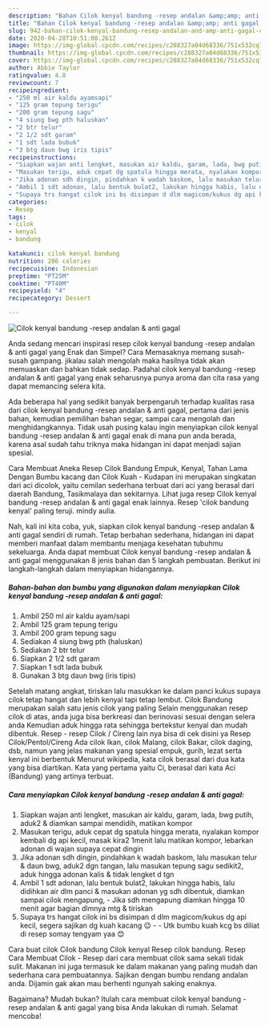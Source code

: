 ```yaml
---
description: "Bahan Cilok kenyal bandung -resep andalan &amp;amp; anti gagal | Cara Masak Cilok kenyal bandung -resep andalan &amp;amp; anti gagal Yang Bikin Ngiler"
title: "Bahan Cilok kenyal bandung -resep andalan &amp;amp; anti gagal | Cara Masak Cilok kenyal bandung -resep andalan &amp;amp; anti gagal Yang Bikin Ngiler"
slug: 942-bahan-cilok-kenyal-bandung-resep-andalan-and-amp-anti-gagal-cara-masak-cilok-kenyal-bandung-resep-andalan-and-amp-anti-gagal-yang-bikin-ngiler
date: 2020-04-28T10:51:08.261Z
image: https://img-global.cpcdn.com/recipes/c288327a04d68336/751x532cq70/cilok-kenyal-bandung-resep-andalan-anti-gagal-foto-resep-utama.jpg
thumbnail: https://img-global.cpcdn.com/recipes/c288327a04d68336/751x532cq70/cilok-kenyal-bandung-resep-andalan-anti-gagal-foto-resep-utama.jpg
cover: https://img-global.cpcdn.com/recipes/c288327a04d68336/751x532cq70/cilok-kenyal-bandung-resep-andalan-anti-gagal-foto-resep-utama.jpg
author: Abbie Taylor
ratingvalue: 4.8
reviewcount: 7
recipeingredient:
- "250 ml air kaldu ayamsapi"
- "125 gram tepung terigu"
- "200 gram tepung sagu"
- "4 siung bwg pth haluskan"
- "2 btr telur"
- "2 1/2 sdt garam"
- "1 sdt lada bubuk"
- "3 btg daun bwg iris tipis"
recipeinstructions:
- "Siapkan wajan anti lengket, masukan air kaldu, garam, lada, bwg putih, aduk2 &amp; diamkan sampai mendidih, matikan kompor"
- "Masukan terigu, aduk cepat dg spatula hingga merata, nyalakan kompor kembali dg api kecil, masak kira2 1menit lalu matikan kompor, lebarkan adonan di wajan supaya cepat dingin"
- "Jika adonan sdh dingin, pindahkan k wadah baskom, lalu masukan telur &amp; daun bwg, aduk2 dgn tangan, lalu masukan tepung sagu sedikit2, aduk hingga adonan kalis &amp; tidak lengket d tgn"
- "Ambil 1 sdt adonan, lalu bentuk bulat2, lakukan hingga habis, lalu didihkan air dlm panci &amp; masukan adonan yg sdh dibentuk, diamkan sampai cilok mengapung,  Jika sdh mengapung diamkan hingga 10 menit agar bagian dlmnya mtg &amp; tiriskan"
- "Supaya trs hangat cilok ini bs disimpan d dlm magicom/kukus dg api kecil, segera sajikan dg kuah kacang 😉  Utk bumbu kuah kcg bs diliat di resep somay tengyam yaa 😊"
categories:
- Resep
tags:
- cilok
- kenyal
- bandung

katakunci: cilok kenyal bandung 
nutrition: 286 calories
recipecuisine: Indonesian
preptime: "PT25M"
cooktime: "PT40M"
recipeyield: "4"
recipecategory: Dessert

---
```



![Cilok kenyal bandung -resep andalan &amp; anti gagal](https://img-global.cpcdn.com/recipes/c288327a04d68336/751x532cq70/cilok-kenyal-bandung-resep-andalan-anti-gagal-foto-resep-utama.jpg)

Anda sedang mencari inspirasi resep cilok kenyal bandung -resep andalan &amp; anti gagal yang Enak dan Simpel? Cara Memasaknya memang susah-susah gampang. jikalau salah mengolah maka hasilnya tidak akan memuaskan dan bahkan tidak sedap. Padahal cilok kenyal bandung -resep andalan &amp; anti gagal yang enak seharusnya punya aroma dan cita rasa yang dapat memancing selera kita.

Ada beberapa hal yang sedikit banyak berpengaruh terhadap kualitas rasa dari cilok kenyal bandung -resep andalan &amp; anti gagal, pertama dari jenis bahan, kemudian pemilihan bahan segar, sampai cara mengolah dan menghidangkannya. Tidak usah pusing kalau ingin menyiapkan cilok kenyal bandung -resep andalan &amp; anti gagal enak di mana pun anda berada, karena asal sudah tahu triknya maka hidangan ini dapat menjadi sajian spesial.

Cara Membuat Aneka Resep Cilok Bandung Empuk, Kenyal, Tahan Lama Dengan Bumbu kacang dan Cilok Kuah - Kudapan ini merupakan singkatan dari aci dicolok, yaitu cemilan sederhana terbuat dari aci yang berasal dari daerah Bandung, Tasikmalaya dan sekitarnya. Lihat juga resep Cilok kenyal bandung -resep andalan &amp; anti gagal enak lainnya. Resep &#39;cilok bandung kenyal&#39; paling teruji. mindy aulia.


Nah, kali ini kita coba, yuk, siapkan cilok kenyal bandung -resep andalan &amp; anti gagal sendiri di rumah. Tetap berbahan sederhana, hidangan ini dapat memberi manfaat dalam membantu menjaga kesehatan tubuhmu sekeluarga. Anda dapat membuat Cilok kenyal bandung -resep andalan &amp; anti gagal menggunakan 8 jenis bahan dan 5 langkah pembuatan. Berikut ini langkah-langkah dalam menyiapkan hidangannya.

<!--inarticleads1-->

##### Bahan-bahan dan bumbu yang digunakan dalam menyiapkan Cilok kenyal bandung -resep andalan &amp; anti gagal:

1. Ambil 250 ml air kaldu ayam/sapi
1. Ambil 125 gram tepung terigu
1. Ambil 200 gram tepung sagu
1. Sediakan 4 siung bwg pth (haluskan)
1. Sediakan 2 btr telur
1. Siapkan 2 1/2 sdt garam
1. Siapkan 1 sdt lada bubuk
1. Gunakan 3 btg daun bwg (iris tipis)


Setelah matang angkat, tiriskan lalu masukkan ke dalam panci kukus supaya cilok tetap hangat dan lebih kenyal tapi tetap lembut. Cilok Bandung merupakan salah satu jenis cilok yang paling Selain menggunakan resep cilok di atas, anda juga bisa berkreasi dan berinovasi sesuai dengan selera anda Kemudian aduk hingga rata sehingga bertekstur kenyal dan mudah dibentuk. Resep - resep Cilok / Cireng lain nya bisa di cek disini ya Resep Cilok/Pentol/Cireng Ada cilok Ikan, cilok Malang, cilok Bakar, cilok daging, dsb, namun yang jelas makanan yang spesial empuk, gurih, lezat serta kenyal ini berbentuk Menurut wikipedia, kata cilok berasal dari dua kata yang bisa diartikan. Kata yang pertama yaitu Ci, berasal dari kata Aci (Bandung) yang artinya terbuat. 

<!--inarticleads2-->

##### Cara menyiapkan Cilok kenyal bandung -resep andalan &amp; anti gagal:

1. Siapkan wajan anti lengket, masukan air kaldu, garam, lada, bwg putih, aduk2 &amp; diamkan sampai mendidih, matikan kompor
1. Masukan terigu, aduk cepat dg spatula hingga merata, nyalakan kompor kembali dg api kecil, masak kira2 1menit lalu matikan kompor, lebarkan adonan di wajan supaya cepat dingin
1. Jika adonan sdh dingin, pindahkan k wadah baskom, lalu masukan telur &amp; daun bwg, aduk2 dgn tangan, lalu masukan tepung sagu sedikit2, aduk hingga adonan kalis &amp; tidak lengket d tgn
1. Ambil 1 sdt adonan, lalu bentuk bulat2, lakukan hingga habis, lalu didihkan air dlm panci &amp; masukan adonan yg sdh dibentuk, diamkan sampai cilok mengapung,  - Jika sdh mengapung diamkan hingga 10 menit agar bagian dlmnya mtg &amp; tiriskan
1. Supaya trs hangat cilok ini bs disimpan d dlm magicom/kukus dg api kecil, segera sajikan dg kuah kacang 😉 -  - Utk bumbu kuah kcg bs diliat di resep somay tengyam yaa 😊


Cara buat cilok Cilok bandung Cilok kenyal Resep cilok bandung. Resep Cara Membuat Cilok - Resep dari cara membuat cilok sama sekali tidak sulit. Makanan ini juga termasuk ke dalam makanan yang paling mudah dan sederhana cara pembuatannya. Sajikan dengan bumbu rendang andalan anda. Dijamin gak akan mau berhenti ngunyah saking enaknya. 

Bagaimana? Mudah bukan? Itulah cara membuat cilok kenyal bandung -resep andalan &amp; anti gagal yang bisa Anda lakukan di rumah. Selamat mencoba!
